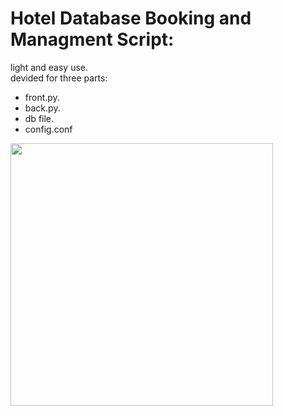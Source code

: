# Hotel Database Booking and Managment Script:

light and easy use.
<br/>
devided for three parts:
+ front.py.
+ back.py.
+ db file.
+ config.conf
<img src="https://user-images.githubusercontent.com/40398550/78905574-812e8900-7a7e-11ea-9df6-2a700ac5c7f9.png" width="420"> 
